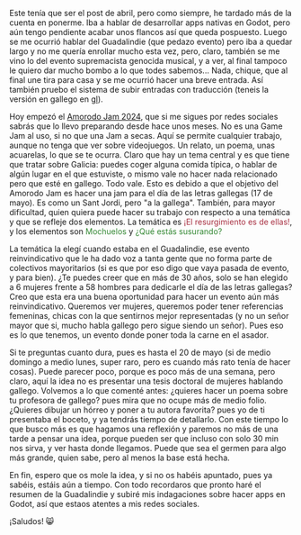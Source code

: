 Este tenía que ser el post de abril, pero como siempre, he tardado más de la cuenta en ponerme. Iba a hablar de desarrollar apps nativas en Godot, pero aún tengo pendiente acabar unos flancos así que queda pospuesto. Luego se me ocurrió hablar del Guadalindie (que pedazo evento) pero iba a quedar largo y no me quería enrollar mucho esta vez, pero, claro, también se me vino lo del evento supremacista genocida musical, y a ver, al final tampoco le quiero dar mucho bombo a lo que todes sabemos... Nada, chique, que al final une tira para casa y se me ocurrió hacer una breve entrada. Así también pruebo el sistema de subir entradas con traducción (teneis la versión en gallego en [gl](./gl)).

Hoy empezó el [Amorodo Jam 2024](https://itch.io/jam/amorodo-jam), que si me sigues por redes sociales sabrás que lo llevo preparando desde hace unos meses. No es una Game Jam al uso, si no que una Jam a secas. Aquí se permite cualquier trabajo, aunque no tenga que ver sobre videojuegos. Un relato, un poema, unas acuarelas, lo que se te ocurra. Claro que hay un tema central y es que tiene que tratar sobre Galicia: puedes coger alguna comida típica, o hablar de algún lugar en el que estuviste, o mismo vale no hacer nada relacionado pero que esté en gallego. Todo vale. Esto es debido a que el objetivo del Amorodo Jam es hacer una jam para el día de las letras gallegas (17 de mayo). Es como un Sant Jordi, pero "a la gallega". También, para mayor dificultad, quien quiera puede hacer su trabajo con respecto a una temática y que se refleje dos elementos. La temática es <span style="color: #a83042">¡El resurgimiento es de ellas!</span>, y los elementos son <span style="color: #338833">Mochuelos</span> y <span style="color: #338833">¿Qué estás susurando?</span>

La temática la elegí cuando estaba en el Guadalindie, ese evento reinvindicativo que le ha dado voz a tanta gente que no forma parte de colectivos mayoritarios (si es que por eso digo que vaya pasada de evento, y para bien). ¿Te puedes creer que en más de 30 años, solo se han elegido a 6 mujeres frente a 58 hombres para dedicarle el día de las letras gallegas? Creo que esta era una buena oportunidad para hacer un evento aún más reinvindicativo. Queremos ver mujeres, queremos poder tener referencias femeninas, chicas con la que sentirnos mejor representadas (y no un señor mayor que si, mucho habla gallego pero sigue siendo un señor). Pues eso es lo que tenemos, un evento donde poner toda la carne en el asador.

Si te preguntas cuanto dura, pues es hasta el 20 de mayo (si de medio domingo a medio lunes, super raro, pero es cuando más rato tenía de hacer cosas). Puede parecer poco, porque es poco más de una semana, pero claro, aquí la idea no es presentar una tesis doctoral de mujeres hablando gallego. Volvemos a lo que comenté antes: ¿quieres hacer un poema sobre tu profesora de gallego? pues mira que no ocupe más de medio folio. ¿Quieres dibujar un hórreo y poner a tu autora favorita? pues yo de ti presentaba el boceto, y ya tendrás tiempo de detallarlo. Con este tiempo lo que busco más es que hagamos una reflexión y paremos no más de una tarde a pensar una idea, porque pueden ser que incluso con solo 30 min nos sirva, y ver hasta donde llegamos. Puede que sea el germen para algo más grande, quien sabe, pero al menos la base está hecha.

En fin, espero que os mole la idea, y si no os habéis apuntado, pues ya sabéis, estáis aún a tiempo. Con todo recordaros que pronto haré el resumen de la Guadalindie y subiré mis indagaciones sobre hacer apps en Godot, así que estaos atentes a mis redes sociales.

¡Saludos! 😸
